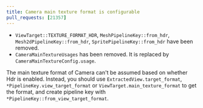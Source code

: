 ```yaml
---
title: Camera main texture format is configurable
pull_requests: [21357]
---
```


- `ViewTarget::TEXTURE_FORMAT_HDR`, `MeshPipelineKey::from_hdr`, `Mesh2dPipelineKey::from_hdr`, `SpritePipelineKey::from_hdr` have been removed.
- `CameraMainTextureUsages` has been removed. It is replaced by `CameraMainTextureConfig.usage`.

The main texture format of Camera can't be assumed based on whether Hdr is enabled. Instead, you should use `ExtractedView.target_format`, `*PipelineKey.view_target_format` or `ViewTarget.main_texture_format` to get the format, and create pipeline key with `*PipelineKey::from_view_target_format`.

